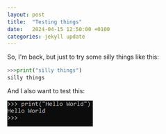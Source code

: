 ```yaml
---
layout: post
title:  "Testing things"
date:   2024-04-15 12:50:00 +0100
categories: jekyll update
---
```


So, I'm back, but just to try some silly things like this:
```python
>>>print("silly things")
silly things
```
And I also want to test this:

![Test Pic](/assets/images/test.png)
